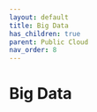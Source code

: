 ```yaml
---
layout: default
title: Big Data
has_children: true
parent: Public Cloud
nav_order: 8
---
```


# Big Data